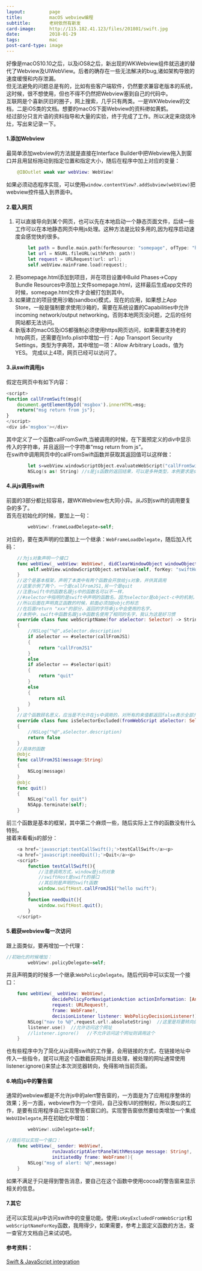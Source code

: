 ```yaml
---
layout:         page
title:          macOS webview编程
subtitle:       老树依然有新发
card-image:     http://115.182.41.123/files/201801/swift.jpg
date:           2018-01-29
tags:           mac
post-card-type: image
---
```

好像是macOS10.10之后，以及iOS8之后，新出现的WKWebview组件就迅速的替代了Webview及UIWebView。后者的确存在一些无法解决的bug,诸如架构导致的速度缓慢和内存泄漏。  
但无法避免的问题总是有的，比如有些客户端软件，仍然要求兼容老版本的系统，这时候，很不想使用，但也不得不仍然把Webview塞到自己的代码中。  
互联网是个喜新厌旧的圈子，网上搜索，几乎只有两类。一是WKWebview的文档，二是iOS类的文档。想要的macOS下面Webview的资料缈如黄鹤。  
经过部分只言片语的资料指导和大量的实验，终于完成了工作。所以决定来烧烧冷灶，写出来记录一下。  

#### 1.添加Webview
最简单添加webview的方法就是直接在Interface Builder中把Webview拖入到窗口并且用鼠标拖动到指定位置和指定大小，随后在程序中加上对应的变量：  
```swift
    @IBOutlet weak var webView: WebView!
```
如果必须动态程序实现，可以使用`window.contentView?.addSubview(webView)`把webview控件插入到界面中。  

#### 2.载入网页
1. 可以直接导向到某个网页，也可以先在本地启动一个静态页面文件，后续一些工作可以在本地静态网页中用js处理。这种方法是比较多用的,因为程序启动速度会感觉快的很多。  
```swift
        let path = Bundle.main.path(forResource: "somepage", ofType: "html")
        let url = NSURL.fileURL(withPath: path!)
        let request = URLRequest(url: url);
        self.webView.mainFrame.load(request);
```
2. 把somepage.html添加到项目，并在项目设置中Build Phases->Copy Bundle Resources中添加上文件somepage.html，这样最后生成app文件的时候，somepage.html文件才会被打包到其中。  
3. 如果建立的项目使用沙箱(sandbox)模式，现在的应用，如果想上App Store，一般是强制要求使用沙箱的，需要在系统设置的Capabilities中允许incoming network/output networking。否则本地网页没问题，之后的任何网站都无法访问。  
4. 新版本的macOS及iOS都强制必须使用https网页访问，如果需要支持老的http网页，还需要在Info.plist中增加一行：App Transport Security Settings，类型为字典项，其中增加一项：Allow Arbitrary Loads，值为YES。
完成以上4项，网页已经可以访问了。  

#### 3.从swift调用js
假定在网页中有如下内容：  
```js
<script>
function callFromSwift(msg){
    document.getElementById('msgbox').innerHTML=msg;
    return("msg return from js");
}
</script>
<div id='msgbox'></div>
```
其中定义了一个函数callFromSwift,当被调用的时候，在下面预定义的div中显示传入的字符串，并且返回一个字符串“msg return from js”。  
在swift中调用网页中的callFromSwift函数并获取其返回值可以这样做：  
```swift
        let s=webView.windowScriptObject.evaluateWebScript("callFromSwift('Hello, JavaScript')")
        NSLog(s as! String)	//s是js函数的返回结果，可以是多种类型，本例要求是string
```
#### 4.从js调用swift
前面的3部分都比较容易，跟WKWebview也大同小异。从JS到swift的调用要复杂的多了。  
首先在初始化的时候，要加上一句：  
```swift
        webView!.frameLoadDelegate=self;
```
对应的，要在类声明的位置加上一个继承：`WebFrameLoadDelegate`，随后加入代码：  
```swift
	//为js对象声明一个接口
    func webView(_ webView: WebView!, didClearWindowObject windowObject: WebScriptObject!, for frame: WebFrame!) {
        self.webView.windowScriptObject.setValue(self, forKey: "swiftHost")
    }
	//这个是基本框架，声明了本类中有两个函数会开放给js对象，并供其调用
	//这里示例了两个，一个是callFromJS1,另一个是quit
	//注意swift中的函数名跟js中的函数名可以不一样，
	//#selector中指明的是swift中声明的函数名，因为selector是object-c中的机制，
	//所以后面在声明真正函数的时候，前面必须加@objc的标志
	//在后面return "xxx"的部分，返回的字符串js中会使用的名字，
	//本例中，swift中函数名跟js中函数名使用了相同的名字，我认为这是好习惯
    override class func webScriptName(for aSelector: Selector) -> String?
    {
        //NSLog("%@",aSelector.description)
        if aSelector == #selector(callFromJS1)
        {
            return "callFromJS1"
        }
        else
        if aSelector == #selector(quit)
        {
            return "quit"
        }
        else
        {
            return nil
        }
    }
	//这个函数顾名思义，应当是不允许在js中调用的，对所有的来值都返回false表示全部允许调用
    override class func isSelectorExcluded(fromWebScript aSelector: Selector) -> Bool
    {
        //NSLog("%@",aSelector.description)
        return false
    }
	//具体的函数
    @objc
    func callFromJS1(message:String)
    {
        NSLog(message)
    }
    @objc
    func quit()
    {
        NSLog("call for quit")
        NSApp.terminate(self);
    }

```
前三个函数是基本的框架，其中第二个麻烦一些，随后实际上工作的函数没有什么特别。  
接着来看看js的部分：  
```js
    <a href='javascript:testCallSwift();'>testCallSwift</a><p>
    <a href='javascript:needQuit();'>Quit</a><p>
	<script>
		function testCallSwift(){
			//注意调用方式，window是js的对象
			//swiftHost是swift的接口
			//其后则是声明的swift函数
		    window.swiftHost.callFromJS1("hello swift");
		}
		function needQuit(){
		    window.swiftHost.quit();
		}
	</script>

```
#### 5.截获webview每一次访问
跟上面类似，要再增加一个代理：
```swift
//初始化的时候增加：
        webView!.policyDelegate=self;
```
并且声明类的时候多一个继承:`WebPolicyDelegate`。随后代码中可以实现一个接口：  
```swift
    func webView(_ webView: WebView!,
                 decidePolicyForNavigationAction actionInformation: [AnyHashable : Any]!,
                 request: URLRequest!,
                 frame: WebFrame!,
                 decisionListener listener: WebPolicyDecisionListener!) {
        NSLog("nav to %@",request.url!.absoluteString)  //这里是将要转向的网址
        listener.use()	//允许访问这个网址
        //listener.ignore()   //不允许访问这个网址则调用这个
    }
```
也有些程序中为了简化从js调用swift的工作量，会用链接的方式，在链接地址中传入一些指令，就可以用这个函数截获网址并且处理，被处理的网址通常使用listener.ignore()来禁止本次浏览器转向，免得影响当前页面。  
#### 6.响应js中的警告窗
通常的webview都是不允许js中的alert警告窗的，一方面是为了应用程序整体的效果；另一方面，webview作为一个空间，自己没有UI的控制权，所以类似的工作，是要有应用程序自己实现警告框窗口的。实现警告窗依然要给类增加一个集成`WebUIDelegate`,并在初始化中增加：  
```swift
        webView!.uiDelegate=self;

//随后可以实现一个接口：
    func webView(_ sender: WebView!,
                 runJavaScriptAlertPanelWithMessage message: String!,
                 initiatedBy frame: WebFrame!){
        NSLog("msg of alert: %@",message)
    }
```
如果不满足于只是得到警告消息，要自己在这个函数中使用cocoa的警告窗来显示相关的信息。  

#### 7.其它
还可以实现从js中访问swift中的变量功能。使用`isKeyExcludedFromWebScript`和`webScriptNameForKey`函数，我用得少，如果需要，参考上面定义函数的方法，查一查官方文档自己来试试吧。  



#### 参考资料：
[Swift & JavaScript integration](http://blog.sibo.me/2016/07/11/swift-and-javascript-integration.html)  

